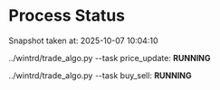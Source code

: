 # Process Status

Snapshot taken at: 2025-10-07 10:04:10

../wintrd/trade_algo.py --task price_update: **RUNNING**

../wintrd/trade_algo.py --task buy_sell: **RUNNING**

